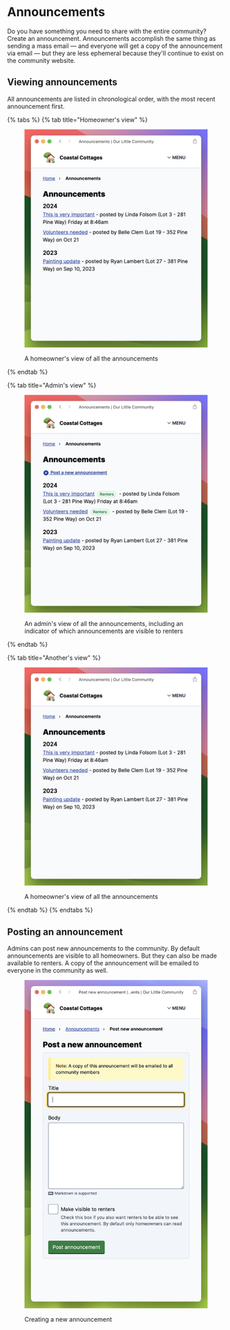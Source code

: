 # Announcements

Do you have something you need to share with the entire community? Create an announcement. Announcements accomplish the same thing as sending a mass email — and everyone will get a copy of the announcement via email — but they are less ephemeral because they'll continue to exist on the community website.

## Viewing announcements

All announcements are listed in chronological order, with the most recent announcement first.

{% tabs %}
{% tab title="Homeowner's view" %}

<figure><img src=".gitbook/assets/announcements-index.jpeg" alt=""><figcaption><p>A homeowner's view of all the announcements</p></figcaption></figure>
{% endtab %}

{% tab title="Admin's view" %}

<figure><img src=".gitbook/assets/announcements-index-admin.jpeg" alt=""><figcaption><p>An admin's view of all the announcements, including an indicator of which announcements are visible to renters</p></figcaption></figure>
{% endtab %}

{% tab title="Another's view" %}

<figure><img src=".gitbook/assets/announcements-index.jpeg" alt=""><figcaption><p>A homeowner's view of all the announcements</p></figcaption></figure>
{% endtab %}
{% endtabs %}

## Posting an announcement

Admins can post new announcements to the community. By default announcements are visible to all homeowners. But they can also be made available to renters. A copy of the announcement will be emailed to everyone in the community as well.

<figure><img src=".gitbook/assets/announcements-new.jpeg" alt=""><figcaption><p>Creating a new announcement</p></figcaption></figure>
